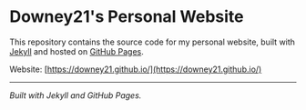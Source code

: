 # Downey21's Personal Website

This repository contains the source code for my personal website, built with [Jekyll](https://jekyllrb.com/) and hosted on [GitHub Pages](https://pages.github.com/).

Website: [https://downey21.github.io/](https://downey21.github.io/)

---
*Built with Jekyll and GitHub Pages.*
